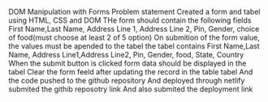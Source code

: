 DOM Manipulation with Forms
Problem statement
Created a form and tabel using HTML, CSS and DOM
THe form should contain the following fields
First Name,Last Name, Address Line 1, Address Line 2, Pin, Gender, choice of food(must choose at least 2 of 5 option)
On submition of the form value, the values must be apended to the tabel
the tabel contains First Name,Last Name, Address Line1,Address Line2, Pin, Gender, food, State, Country
When the submit button is clicked form data should be displayed in the tabel
Clear the form feeld after updating the record in the table tabel 
And the code pushed to the github repository
And deployed through netlify
submited the githib reposotry link
And also submited the deployment link
